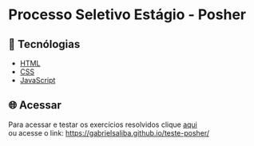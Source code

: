 # Processo Seletivo Estágio - Posher

## 🔧 Tecnólogias 

* <a href="https://developer.mozilla.org/pt-BR/docs/Web/HTML">HTML</a>
* <a href="https://developer.mozilla.org/pt-BR/docs/Web/CSS">CSS</a>
* <a href="https://developer.mozilla.org/pt-BR/docs/Web/JavaScript">JavaScript</a>

## 🌐  Acessar
Para acessar e testar os exercícios resolvidos clique <a href="https://gabrielsaliba.github.io/teste-posher/">aqui</a>
<br>ou acesse o link: <a href="https://gabrielsaliba.github.io/teste-posher/">https://gabrielsaliba.github.io/teste-posher/</a>
